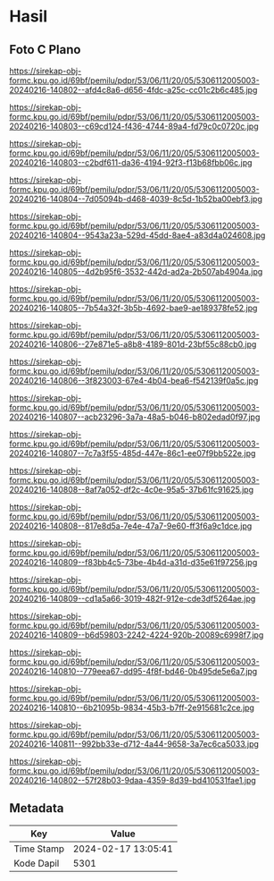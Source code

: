# Hasil

## Foto C Plano

https://sirekap-obj-formc.kpu.go.id/69bf/pemilu/pdpr/53/06/11/20/05/5306112005003-20240216-140802--afd4c8a6-d656-4fdc-a25c-cc01c2b6c485.jpg

https://sirekap-obj-formc.kpu.go.id/69bf/pemilu/pdpr/53/06/11/20/05/5306112005003-20240216-140803--c69cd124-f436-4744-89a4-fd79c0c0720c.jpg

https://sirekap-obj-formc.kpu.go.id/69bf/pemilu/pdpr/53/06/11/20/05/5306112005003-20240216-140803--c2bdf611-da36-4194-92f3-f13b68fbb06c.jpg

https://sirekap-obj-formc.kpu.go.id/69bf/pemilu/pdpr/53/06/11/20/05/5306112005003-20240216-140804--7d05094b-d468-4039-8c5d-1b52ba00ebf3.jpg

https://sirekap-obj-formc.kpu.go.id/69bf/pemilu/pdpr/53/06/11/20/05/5306112005003-20240216-140804--9543a23a-529d-45dd-8ae4-a83d4a024608.jpg

https://sirekap-obj-formc.kpu.go.id/69bf/pemilu/pdpr/53/06/11/20/05/5306112005003-20240216-140805--4d2b95f6-3532-442d-ad2a-2b507ab4904a.jpg

https://sirekap-obj-formc.kpu.go.id/69bf/pemilu/pdpr/53/06/11/20/05/5306112005003-20240216-140805--7b54a32f-3b5b-4692-bae9-ae189378fe52.jpg

https://sirekap-obj-formc.kpu.go.id/69bf/pemilu/pdpr/53/06/11/20/05/5306112005003-20240216-140806--27e871e5-a8b8-4189-801d-23bf55c88cb0.jpg

https://sirekap-obj-formc.kpu.go.id/69bf/pemilu/pdpr/53/06/11/20/05/5306112005003-20240216-140806--3f823003-67e4-4b04-bea6-f542139f0a5c.jpg

https://sirekap-obj-formc.kpu.go.id/69bf/pemilu/pdpr/53/06/11/20/05/5306112005003-20240216-140807--acb23296-3a7a-48a5-b046-b802edad0f97.jpg

https://sirekap-obj-formc.kpu.go.id/69bf/pemilu/pdpr/53/06/11/20/05/5306112005003-20240216-140807--7c7a3f55-485d-447e-86c1-ee07f9bb522e.jpg

https://sirekap-obj-formc.kpu.go.id/69bf/pemilu/pdpr/53/06/11/20/05/5306112005003-20240216-140808--8af7a052-df2c-4c0e-95a5-37b61fc91625.jpg

https://sirekap-obj-formc.kpu.go.id/69bf/pemilu/pdpr/53/06/11/20/05/5306112005003-20240216-140808--817e8d5a-7e4e-47a7-9e60-ff3f6a9c1dce.jpg

https://sirekap-obj-formc.kpu.go.id/69bf/pemilu/pdpr/53/06/11/20/05/5306112005003-20240216-140809--f83bb4c5-73be-4b4d-a31d-d35e61f97256.jpg

https://sirekap-obj-formc.kpu.go.id/69bf/pemilu/pdpr/53/06/11/20/05/5306112005003-20240216-140809--cd1a5a66-3019-482f-912e-cde3df5264ae.jpg

https://sirekap-obj-formc.kpu.go.id/69bf/pemilu/pdpr/53/06/11/20/05/5306112005003-20240216-140809--b6d59803-2242-4224-920b-20089c6998f7.jpg

https://sirekap-obj-formc.kpu.go.id/69bf/pemilu/pdpr/53/06/11/20/05/5306112005003-20240216-140810--779eea67-dd95-4f8f-bd46-0b495de5e6a7.jpg

https://sirekap-obj-formc.kpu.go.id/69bf/pemilu/pdpr/53/06/11/20/05/5306112005003-20240216-140810--6b21095b-9834-45b3-b7ff-2e915681c2ce.jpg

https://sirekap-obj-formc.kpu.go.id/69bf/pemilu/pdpr/53/06/11/20/05/5306112005003-20240216-140811--992bb33e-d712-4a44-9658-3a7ec6ca5033.jpg

https://sirekap-obj-formc.kpu.go.id/69bf/pemilu/pdpr/53/06/11/20/05/5306112005003-20240216-140802--57f28b03-9daa-4359-8d39-bd410531fae1.jpg


## Metadata

| Key        | Value               |
| ---------- | ------------------- |
| Time Stamp | 2024-02-17 13:05:41 |
| Kode Dapil | 5301                |



